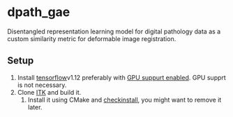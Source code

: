 # dpath_gae
Disentangled representation learning model for digital pathology data as a custom similarity metric for deformable image registration.

## Setup
1.  Install [tensorflow](https://www.tensorflow.org/install/pip)v1.12 preferably with [GPU suppurt enabled](https://www.tensorflow.org/install/gpu). GPU supprt is not necessary.
2. Clone [ITK](https://github.com/InsightSoftwareConsortium/ITK) and build it.
    1. Install it using CMake and [checkinstall](https://debian-administration.org/article/147/Installing_packages_from_source_code_with_checkinstall), you might want to remove it later.
